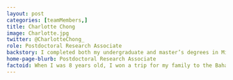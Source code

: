 ```yaml
---
layout: post
categories: [teamMembers,]
title: Charlotte Chong
image: Charlotte.jpg
twitter: @CharlotteChong_
role: Postdoctoral Research Associate
backstory: I completed both my undergraduate and master’s degrees in Microbiology at the University of Liverpool. In 2016, I started my BBSRC and Unilever funded PhD project, under the supervision of Dr Mal Horsburgh (University of Liverpool). My studies were focused on the human scalp microbiome. I used metagenomic sequencing to provide insight into the microbes colonising healthy and dandruff scalps. I also performed comparative and population genomic analyses on Staphylococcus capitis isolated from the human scalp. I joined the research group led by Prof. Kate Baker in 2021 funded across both an MRC and EPSRC funded project. 
home-page-blurb: Postdoctoral Research Associate 
factoid: When I was 8 years old, I won a trip for my family to the Bahamas
---
```

